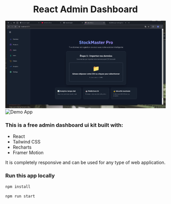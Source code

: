 <h1 align="center">React Admin Dashboard</h1>

![img.png](img.png)![Demo App](/public/screenshot-for-readme-1.png)

### This is a free admin dashboard ui kit built with:

-   React
-   Tailwind CSS
-   Recharts
-   Framer Motion

It is completely responsive and can be used for any type of web application.

### Run this app locally

```shell
npm install
```

```shell
npm run start
```
